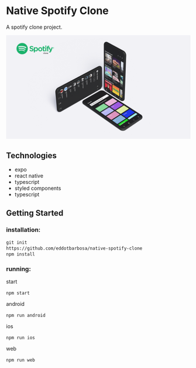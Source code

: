 # Native Spotify Clone
A spotify clone project.

![Project Preview](./gitassets/project-preview.png)

## Technologies
* expo
* react native
* typescript
* styled components
* typescript

## Getting Started
### installation:
```
git init
https://github.com/eddotbarbosa/native-spotify-clone
npm install
```
### running:
start
```
npm start
```
android
```
npm run android
```
ios
```
npm run ios
```
web
```
npm run web
```
